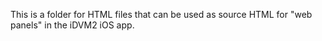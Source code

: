 This is a folder for HTML files that can be used as source HTML for "web panels" in the iDVM2 iOS app.
